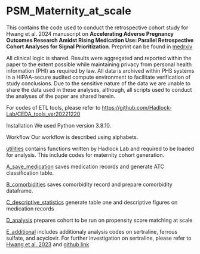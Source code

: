 # PSM_Maternity_at_scale

This contains the code used to conduct the retrospective cohort study for Hwang et al. 2024 manuscript on <b>Accelerating Adverse Pregnancy Outcomes Research Amidst Rising Medication Use: Parallel Retrospective Cohort Analyses for Signal Prioritization</b>.
Preprint can be found in [medrxiv](https://www.medrxiv.org/content/10.1101/2024.03.21.24304579v1)

All clinical logic is shared. Results were aggregated and reported within the paper to the extent possible while maintaining privacy from personal health information (PHI) as required by law. All data is archived within PHS systems in a HIPAA-secure audited compute environment to facilitate verification of study conclusions. Due to the sensitive nature of the data we are unable to share the data used in these analyses, although, all scripts used to conduct the analyses of the paper are shared herein.

For codes of ETL tools, please refer to https://github.com/Hadlock-Lab/CEDA_tools_ver20221220

Installation
We used Python version 3.8.10.

Workflow
Our workflow is described using alphabets.

[utilities](https://github.com/Hadlock-Lab/COVID19_Maternity_Inpatient_Anticoagulant/tree/main/utilities) contains functions written by Hadlock Lab and required to be loaded for analysis. This include codes for maternity cohort generation. 

[A_save_medication](https://github.com/Hadlock-Lab/PSM_Maternity_at_scale/tree/main/A_save_medication) saves medication records and generate ATC classification table.

[B_comorbidities](https://github.com/Hadlock-Lab/PSM_Maternity_at_scale/tree/main/B_comorbidities) saves comorbidity record and prepare comorbidity dataframe.

[C_descriptive_statistics](https://github.com/Hadlock-Lab/PSM_Maternity_at_scale/tree/main/C_descriptive_statistics) generate table one and descriptive figures on medication records 

[D_analysis](https://github.com/Hadlock-Lab/PSM_Maternity_at_scale/tree/main/D_analysis) prepares cohort to be run on propensity score matching at scale

[E_additional](https://github.com/Hadlock-Lab/PSM_Maternity_at_scale/tree/main/E_additional) includes additionaly analysis codes on sertraline, ferrous sulfate, and acyclovir. 
For further investigation on sertraline, please refer to [Hwang et al. 2023](https://www.tandfonline.com/doi/full/10.1080/14767058.2024.2313364#d1e451) and [github link](https://github.com/Hadlock-Lab/YH_SSRI_PTB) 
